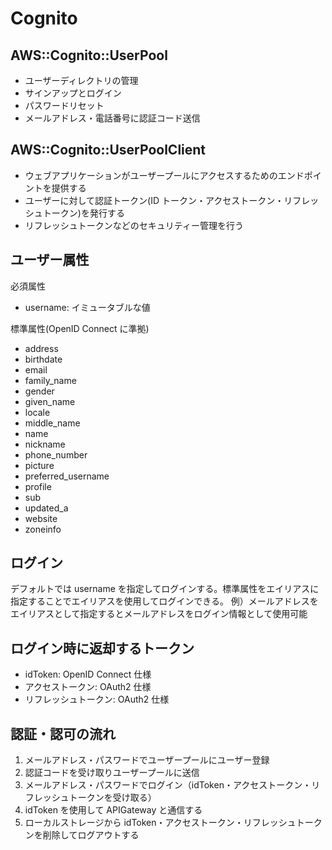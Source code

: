# Cognito

## AWS::Cognito::UserPool

- ユーザーディレクトリの管理
- サインアップとログイン
- パスワードリセット
- メールアドレス・電話番号に認証コード送信

## AWS::Cognito::UserPoolClient

- ウェブアプリケーションがユーザープールにアクセスするためのエンドポイントを提供する
- ユーザーに対して認証トークン(ID トークン・アクセストークン・リフレッシュトークン)を発行する
- リフレッシュトークンなどのセキュリティー管理を行う

## ユーザー属性

必須属性

- username: イミュータブルな値

標準属性(OpenID Connect に準拠)

- address
- birthdate
- email
- family_name
- gender
- given_name
- locale
- middle_name
- name
- nickname
- phone_number
- picture
- preferred_username
- profile
- sub
- updated_a
- website
- zoneinfo

## ログイン

デフォルトでは username を指定してログインする。標準属性をエイリアスに指定することでエイリアスを使用してログインできる。
例）メールアドレスをエイリアスとして指定するとメールアドレスをログイン情報として使用可能

## ログイン時に返却するトークン

- idToken: OpenID Connect 仕様
- アクセストークン: OAuth2 仕様
- リフレッシュトークン: OAuth2 仕様

## 認証・認可の流れ

1. メールアドレス・パスワードでユーザープールにユーザー登録
2. 認証コードを受け取りユーザープールに送信
3. メールアドレス・パスワードでログイン（idToken・アクセストークン・リフレッシュトークンを受け取る）
4. idToken を使用して APIGateway と通信する
5. ローカルストレージから idToken・アクセストークン・リフレッシュトークンを削除してログアウトする
